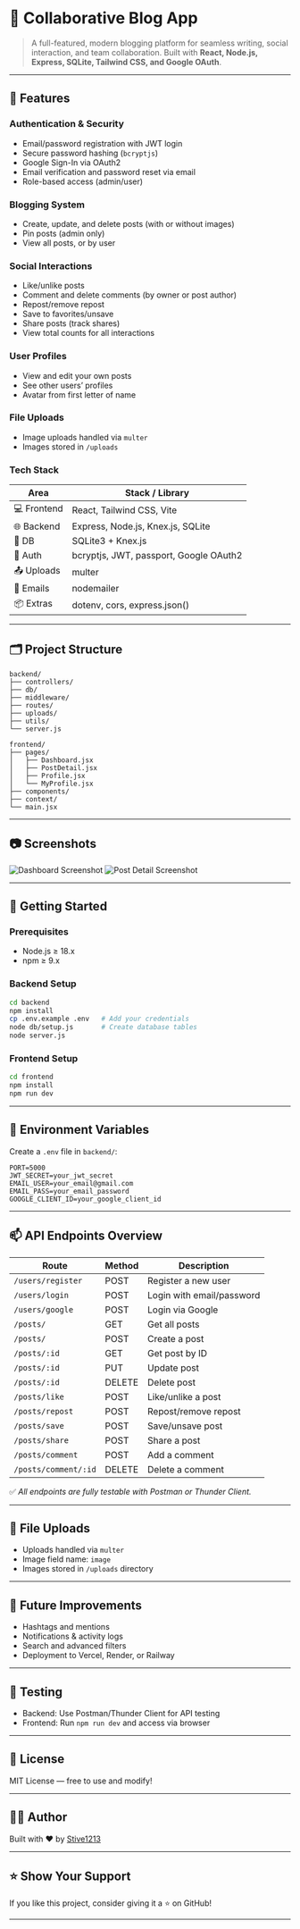 # 📝 Collaborative Blog App

> A full-featured, modern blogging platform for seamless writing, social interaction, and team collaboration. Built with **React, Node.js, Express, SQLite, Tailwind CSS, and Google OAuth**.

---

## 🚀 Features

### Authentication & Security
- Email/password registration with JWT login
- Secure password hashing (`bcryptjs`)
- Google Sign-In via OAuth2
- Email verification and password reset via email
- Role-based access (admin/user)

### Blogging System
- Create, update, and delete posts (with or without images)
- Pin posts (admin only)
- View all posts, or by user

### Social Interactions
- Like/unlike posts
- Comment and delete comments (by owner or post author)
- Repost/remove repost
- Save to favorites/unsave
- Share posts (track shares)
- View total counts for all interactions

### User Profiles
- View and edit your own posts
- See other users’ profiles
- Avatar from first letter of name

### File Uploads
- Image uploads handled via `multer`
- Images stored in `/uploads`

### Tech Stack
| Area        | Stack / Library                                      |
|-------------|------------------------------------------------------|
| 💻 Frontend | React, Tailwind CSS, Vite                            |
| 🌐 Backend  | Express, Node.js, Knex.js, SQLite                    |
| 🧠 DB       | SQLite3 + Knex.js                                    |
| 🔐 Auth     | bcryptjs, JWT, passport, Google OAuth2               |
| 📤 Uploads  | multer                                               |
| 📧 Emails   | nodemailer                                           |
| 📦 Extras   | dotenv, cors, express.json()                         |

---

## 🗂️ Project Structure

```
backend/
├── controllers/
├── db/
├── middleware/
├── routes/
├── uploads/
├── utils/
└── server.js

frontend/
├── pages/
│   ├── Dashboard.jsx
│   ├── PostDetail.jsx
│   ├── Profile.jsx
│   └── MyProfile.jsx
├── components/
├── context/
└── main.jsx
```

---

## 📷 Screenshots

<!-- Add screenshots here -->
![Dashboard Screenshot](assets/dashboard.png)
![Post Detail Screenshot](assets/post-detail.png)

---

## 🔧 Getting Started

### Prerequisites
- Node.js ≥ 18.x
- npm ≥ 9.x

### Backend Setup

```bash
cd backend
npm install
cp .env.example .env   # Add your credentials
node db/setup.js       # Create database tables
node server.js
```

### Frontend Setup

```bash
cd frontend
npm install
npm run dev
```

---

## 🔑 Environment Variables

Create a `.env` file in `backend/`:

```env
PORT=5000
JWT_SECRET=your_jwt_secret
EMAIL_USER=your_email@gmail.com
EMAIL_PASS=your_email_password
GOOGLE_CLIENT_ID=your_google_client_id
```

---

## 📫 API Endpoints Overview

| Route                | Method | Description                   |
|----------------------|--------|-------------------------------|
| `/users/register`    | POST   | Register a new user           |
| `/users/login`       | POST   | Login with email/password     |
| `/users/google`      | POST   | Login via Google              |
| `/posts/`            | GET    | Get all posts                 |
| `/posts/`            | POST   | Create a post                 |
| `/posts/:id`         | GET    | Get post by ID                |
| `/posts/:id`         | PUT    | Update post                   |
| `/posts/:id`         | DELETE | Delete post                   |
| `/posts/like`        | POST   | Like/unlike a post            |
| `/posts/repost`      | POST   | Repost/remove repost          |
| `/posts/save`        | POST   | Save/unsave post              |
| `/posts/share`       | POST   | Share a post                  |
| `/posts/comment`     | POST   | Add a comment                 |
| `/posts/comment/:id` | DELETE | Delete a comment              |

✅ _All endpoints are fully testable with Postman or Thunder Client._

---

## 📂 File Uploads

- Uploads handled via `multer`
- Image field name: `image`
- Images stored in `/uploads` directory

---

## 🚀 Future Improvements

- Hashtags and mentions
- Notifications & activity logs
- Search and advanced filters
- Deployment to Vercel, Render, or Railway

---

## 🧪 Testing

- Backend: Use Postman/Thunder Client for API testing
- Frontend: Run `npm run dev` and access via browser

---

## 📄 License

MIT License — free to use and modify!

---

## 👨‍💻 Author

Built with ❤️ by [Stive1213](https://github.com/Stive1213)

---

## ⭐ Show Your Support

If you like this project, consider giving it a ⭐ on GitHub!

---
